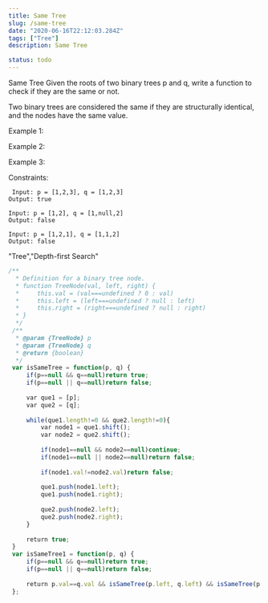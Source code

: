 ```yaml
---
title: Same Tree
slug: /same-tree
date: "2020-06-16T22:12:03.284Z"
tags: ["Tree"]
description: Same Tree

status: todo
---
```


Same Tree
Given the roots of two binary trees p and q, write a function to check if they are the same or not.

Two binary trees are considered the same if they are structurally identical, and the nodes have the same value.



Example 1:

Example 2:

Example 3:



Constraints:

```
 Input: p = [1,2,3], q = [1,2,3]
Output: true

```

```
Input: p = [1,2], q = [1,null,2]
Output: false

```

```
Input: p = [1,2,1], q = [1,1,2]
Output: false

```

"Tree","Depth-first Search"

```javascript
/**
  * Definition for a binary tree node.
  * function TreeNode(val, left, right) {
  *     this.val = (val===undefined ? 0 : val)
  *     this.left = (left===undefined ? null : left)
  *     this.right = (right===undefined ? null : right)
  * }
  */
 /**
  * @param {TreeNode} p
  * @param {TreeNode} q
  * @return {boolean}
  */
 var isSameTree = function(p, q) {
     if(p==null && q==null)return true;
     if(p==null || q==null)return false;
     
     var que1 = [p];
     var que2 = [q];
     
     while(que1.length!=0 && que2.length!=0){
         var node1 = que1.shift();
         var node2 = que2.shift();
         
         if(node1==null && node2==null)continue;
         if(node1==null || node2==null)return false;
         
         if(node1.val!=node2.val)return false;
         
         que1.push(node1.left);
         que1.push(node1.right);
         
         que2.push(node2.left);
         que2.push(node2.right);
     }
     
     return true;
 }
 var isSameTree1 = function(p, q) {
     if(p==null && q==null)return true;
     if(p==null || q==null)return false;
     
     return p.val==q.val && isSameTree(p.left, q.left) && isSameTree(p.right, q.right);
 };
 ​
```
